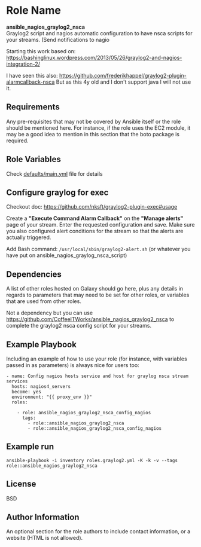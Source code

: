

Role Name
=========

**ansible_nagios_graylog2_nsca**  
Graylog2 script and nagios automatic configuration to have nsca scripts for your streams. (Send notifications to nagio

Starting this work based on: 
https://bashinglinux.wordpress.com/2013/05/26/graylog2-and-nagios-integration-2/

I have seen this also: 
https://github.com/frederikhappel/graylog2-plugin-alarmcallback-nsca
But as this 4y old and I don't support java I will not use it. 


Requirements
------------

Any pre-requisites that may not be covered by Ansible itself or the role should be mentioned here. For instance, if the role uses the EC2 module, it may be a good idea to mention in this section that the boto package is required.

Role Variables
--------------

Check [defaults/main.yml](defaults/main.yml) file for details


Configure graylog for exec
--------------------------

Checkout doc: https://github.com/nksft/graylog2-plugin-exec#usage

Create a **"Execute Command Alarm Callback"** on the **"Manage alerts"** page of your stream. Enter the requested configuration and save. Make sure you also configured alert conditions for the stream so that the alerts are actually triggered.

Add Bash command: `/usr/local/sbin/graylog2-alert.sh`  (or whatever you have put on ansible_nagios_graylog_nsca_script)

Dependencies
------------

A list of other roles hosted on Galaxy should go here, plus any details in regards to parameters that may need to be set for other roles, or variables that are used from other roles.

Not a dependency but you can use https://github.com/CoffeeITWorks/ansible_nagios_graylog2_nsca to complete the graylog2 nsca config script for your streams.

Example Playbook
----------------

Including an example of how to use your role (for instance, with variables passed in as parameters) is always nice for users too:

```
- name: Config nagios hosts service and host for graylog nsca stream services
  hosts: nagios4_servers
  become: yes
  environment: "{{ proxy_env }}"
  roles:

    - role: ansible_nagios_graylog2_nsca_config_nagios
      tags:
        - role::ansible_nagios_graylog2_nsca
        - role::ansible_nagios_graylog2_nsca_config_nagios
```

Example run
-----------

    ansible-playbook -i inventory roles.graylog2.yml -K -k -v --tags role::ansible_nagios_graylog2_nsca 

License
-------

BSD

Author Information
------------------

An optional section for the role authors to include contact information, or a website (HTML is not allowed).
